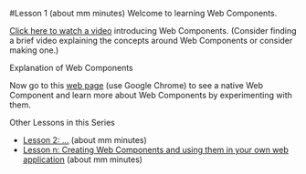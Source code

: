 #Lesson 1 (about mm minutes)
Welcome to learning Web Components.

[Click here to watch a video](http://youtu.be "Video about Web Components") introducing Web Components. (Consider finding a brief video explaining the concepts around Web Components or consider making one.)

Explanation of Web Components

Now go to this [web page](https://github.com/live-and-learn/learn-web-components/tree/master/lesson-1/video.html "Learning about the 'video' Web Component") (use Google Chrome) to see a native Web Component and learn more about Web Components by experimenting with them.

Other Lessons in this Series
* [Lesson 2: ...](https://github.com/live-and-learn/learn-web-components/tree/master/lesson-2 "Lesson 2 about ...") (about mm minutes)
* [Lesson n: Creating Web Components and using them in your own web application](https://github.com/live-and-learn/git-learning/tree/master/lesson-5 "Lesson n about creating Web Components.") (about mm minutes)